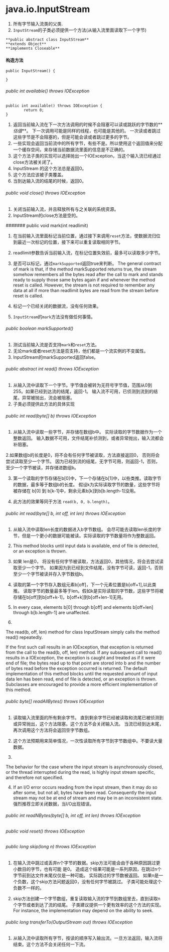 # java.io.InputStream
1. 所有字节输入流类的父类.
2. `InputStream`的子类必须提供一个方法(从输入流里面读取下一个字节)

```
**public abstract class InputStream**
**extends Object**
**implements Closeable**
```
#### 构造方法
```
public InputStream() {
    
}
```

###### public int available() throws IOException
```
public int available() throws IOException {
        return 0;
}
```

1. 返回当前输入流在下一次方法调用的时候不会阻塞可以读或跳跃的字节数的**_估值_**。
 下一次调用可能是同样的线程，也可能是其他的。 
一次读或者跳过这些字节是不会阻塞的，但是可能会读或者跳过更多的字节。
2. 一些实现会返回当前流中的所有字节，有些不是。所以使用这个返回值来分配一个缓存空间，来存储当前数据流里面的信息是不正确的。 
3. 这个方法子类的实现可以选择抛出一个IOException，当这个输入流已经通过close方法被关闭了。
4. InputStream 的这个方法总是返回0。
5. 这个方法应该被子类覆盖。
6. 当到达输入流的结尾的时候，返回0。

###### public void close() throws IOException

1. 关闭当前输入流，并且释放所有与之关联的系统资源。
2. InputStream的close方法是空的。

####### public void mark​(int readlimit)

1. 在当前输入流里面标记当前位置，通过接下来调用`reset`方法，使数据流归位到最近一次标记的位置，接下来可以重复读取相同字节。

2. readlimit参数告诉当前输入流，在标记位置失效前，最多可以读取多少字节。

3. 是否可以标记，通过`markSupported`返回true来判断。
The general contract of mark is that, if the method markSupported returns true,
 the stream somehow remembers all the bytes read after the call to mark and stands ready to supply those same bytes again 
 if and whenever the method reset is called. However, the stream is not required to remember any data at all 
 if more than readlimit bytes are read from the stream before reset is called.

4. 标记一个已经关闭的数据流，没有任何效果。

5. `InputStream`的`mark`方法没有做任何事情。


###### public boolean markSupported()

1. 测试当前输入流是否支持`mark`和`reset`方法。
2. 无论mark或者reset方法是否支持，他们都是一个流实例的不变属性。
3. InputStream的markSupported返回false。


###### public abstract int read() throws IOException

1. 从输入流中读取下一个字节。字节值会被转为无符号字节值，范围从0到255。如果已经到达流的结尾，返回-1。
输入流不可用，已侦测到流到的结尾，异常被抛出，流会被阻塞。
2. 子类必须提供此方法的具体实现


###### public int read​(byte[] b) throws IOException

1. 从输入流中读取一些字节，并存储在数组b中。
实际读取的字节数据作为一个整数返回。
输入数据不可用，文件结尾补侦测到，或者异常抛出，输入流都会补阻塞。

2.如果数组b的长度是0，将不会有任何字节被读取，方法直接返回0， 否则将会尝试读取至少一个字节。
因为已经到流的结尾，无字节可用，则返回-1，否则，至少一个字节被读，并存储进数组b。

3. 第一个读取的字节存储在b[0]中，下一个存储在b[1]中，以些类推。读取字节的数据，最多等于数组b的长度。
假设k为实际读取字节的数量，这些字节将被存储在 b[0] 到 b[k-1]中，剩余元素b[k]到b[b.length-1]没用。

4. 此方法的效果等同于方法 `read(b, 0, b.length)`。

###### public int read​(byte[] b, int off, int len) throws IOException
1. 从输入流中读取len长度的数据进入b字节数组。
会尽可能去读取len长度的字节，但是一个更小的数据可能被读。实际读取的字节数量将作为整数返回。

2. This method blocks until input data is available, end of file is detected, or an exception is thrown.

3. 如果 len是0， 将没有任何字节被读取，方法返回0，其他情况，将会去尝试读取至少一个字节。
如果因为到已经到文件结尾，没有字节可读，返回-1，否则至少一个字节被读并存入字节数组b。

4. 读取的第一个字节存入数组元素b[off]，下一个元素位置是b[off+1],以此类推。
读取字节的数量最多等于len。假如k是实际读取的字节数，这些字节将被存储在b[off]到b[off+k-1]，b[off+k]到b[off+len-1]无用。

5. In every case, elements b[0] through b[off] and elements b[off+len] through b[b.length-1] are unaffected.

6. 
The read(b, off, len) method for class InputStream simply calls the method read() repeatedly. 

If the first such call results in an IOException, that exception is returned from the call to the read(b, off, len) method. 
If any subsequent call to read() results in a IOException, the exception is caught and treated as if it were end of file; 
the bytes read up to that point are stored into b and the number of bytes read before the exception occurred is returned. 
The default implementation of this method blocks until the requested amount of input data len has been read, 
end of file is detected, or an exception is thrown. 
Subclasses are encouraged to provide a more efficient implementation of this method.

###### public byte[] readAllBytes() throws IOException

1. 读取输入流里面的所有剩余字节。
直到剩余字节已经被读取和流尾已被侦测到或异常抛出，这个方法阻塞。这个方法不会关闭输入流。
当流已经到达末尾，再次调用这个方法将会返回空字节数组。

2. 这个方法预期用来简单情况，一次性读取所有字节到字节数组中。不要读大量数据。

3. 
The behavior for the case where the input stream is asynchronously closed, or the thread interrupted during the read, 
is highly input stream specific, and therefore not specified.

4. If an I/O error occurs reading from the input stream, then it may do so after some, but not all, bytes have been read. 
Consequently the input stream may not be at end of stream and may be in an inconsistent state. 
强烈推荐立即关闭数据，当I/O出现错误。


###### public int readNBytes​(byte[] b, int off, int len) throws IOException



###### public void reset() throws IOException




###### public long skip​(long n) throws IOException
1. 在输入流中跳过或丢弃n个字节的数据。skip方法可能会由于各种原因跳过更小数目的字节，也有可能 是0。
造成这个结果可能是一系列原因，在跳过n个字节前到达文件末尾仅仅是一种可能。
实际跳过的字节数被返回。
如果n是一个负数，这个skip方法问题返回0，没有任何字节被跳过。
子类可能处理这个负数不一样的。

2. skip方法创建一个字节数组，重复读取输入流的字节到数组里去，直到读取n个字节或者到达了流的结尾。
子类建议提供一个更有效率的这个方法的实现。
For instance, the implementation may depend on the ability to seek.



###### public long transferTo​(OutputStream out) throws IOException
1. 从输入流中读取所有字节，按读的顺序写入输出流。一旦方法返回，输入流将结束。这个方法不会关闭任何一下流。
